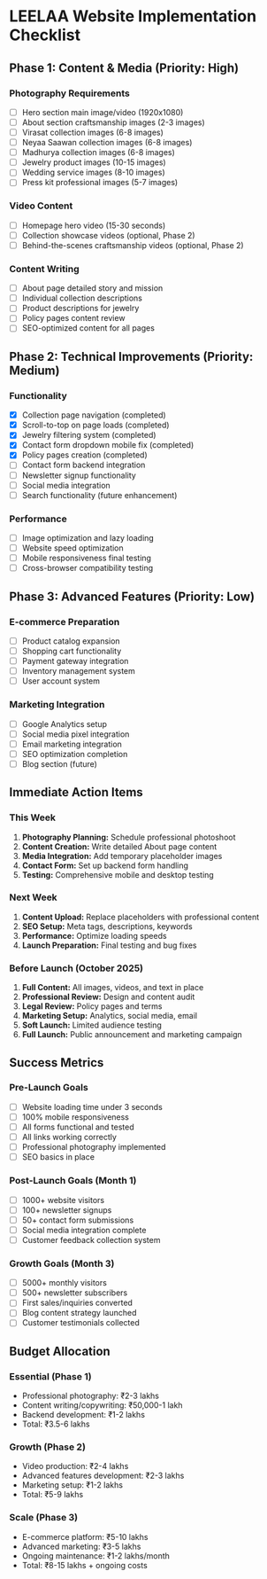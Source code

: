 # LEELAA Website Implementation Checklist

## Phase 1: Content & Media (Priority: High)

### Photography Requirements
- [ ] Hero section main image/video (1920x1080)
- [ ] About section craftsmanship images (2-3 images)
- [ ] Virasat collection images (6-8 images)
- [ ] Neyaa Saawan collection images (6-8 images)
- [ ] Madhurya collection images (6-8 images)
- [ ] Jewelry product images (10-15 images)
- [ ] Wedding service images (8-10 images)
- [ ] Press kit professional images (5-7 images)

### Video Content
- [ ] Homepage hero video (15-30 seconds)
- [ ] Collection showcase videos (optional, Phase 2)
- [ ] Behind-the-scenes craftsmanship videos (optional, Phase 2)

### Content Writing
- [ ] About page detailed story and mission
- [ ] Individual collection descriptions
- [ ] Product descriptions for jewelry
- [ ] Policy pages content review
- [ ] SEO-optimized content for all pages

## Phase 2: Technical Improvements (Priority: Medium)

### Functionality
- [x] Collection page navigation (completed)
- [x] Scroll-to-top on page loads (completed)
- [x] Jewelry filtering system (completed)
- [x] Contact form dropdown mobile fix (completed)
- [x] Policy pages creation (completed)
- [ ] Contact form backend integration
- [ ] Newsletter signup functionality
- [ ] Social media integration
- [ ] Search functionality (future enhancement)

### Performance
- [ ] Image optimization and lazy loading
- [ ] Website speed optimization
- [ ] Mobile responsiveness final testing
- [ ] Cross-browser compatibility testing

## Phase 3: Advanced Features (Priority: Low)

### E-commerce Preparation
- [ ] Product catalog expansion
- [ ] Shopping cart functionality
- [ ] Payment gateway integration
- [ ] Inventory management system
- [ ] User account system

### Marketing Integration
- [ ] Google Analytics setup
- [ ] Social media pixel integration
- [ ] Email marketing integration
- [ ] SEO optimization completion
- [ ] Blog section (future)

## Immediate Action Items

### This Week
1. **Photography Planning:** Schedule professional photoshoot
2. **Content Creation:** Write detailed About page content
3. **Media Integration:** Add temporary placeholder images
4. **Contact Form:** Set up backend form handling
5. **Testing:** Comprehensive mobile and desktop testing

### Next Week
1. **Content Upload:** Replace placeholders with professional content
2. **SEO Setup:** Meta tags, descriptions, keywords
3. **Performance:** Optimize loading speeds
4. **Launch Preparation:** Final testing and bug fixes

### Before Launch (October 2025)
1. **Full Content:** All images, videos, and text in place
2. **Professional Review:** Design and content audit
3. **Legal Review:** Policy pages and terms
4. **Marketing Setup:** Analytics, social media, email
5. **Soft Launch:** Limited audience testing
6. **Full Launch:** Public announcement and marketing campaign

## Success Metrics

### Pre-Launch Goals
- [ ] Website loading time under 3 seconds
- [ ] 100% mobile responsiveness
- [ ] All forms functional and tested
- [ ] All links working correctly
- [ ] Professional photography implemented
- [ ] SEO basics in place

### Post-Launch Goals (Month 1)
- [ ] 1000+ website visitors
- [ ] 100+ newsletter signups
- [ ] 50+ contact form submissions
- [ ] Social media integration complete
- [ ] Customer feedback collection system

### Growth Goals (Month 3)
- [ ] 5000+ monthly visitors
- [ ] 500+ newsletter subscribers
- [ ] First sales/inquiries converted
- [ ] Blog content strategy launched
- [ ] Customer testimonials collected

## Budget Allocation

### Essential (Phase 1)
- Professional photography: ₹2-3 lakhs
- Content writing/copywriting: ₹50,000-1 lakh
- Backend development: ₹1-2 lakhs
- Total: ₹3.5-6 lakhs

### Growth (Phase 2)
- Video production: ₹2-4 lakhs
- Advanced features development: ₹2-3 lakhs
- Marketing setup: ₹1-2 lakhs
- Total: ₹5-9 lakhs

### Scale (Phase 3)
- E-commerce platform: ₹5-10 lakhs
- Advanced marketing: ₹3-5 lakhs
- Ongoing maintenance: ₹1-2 lakhs/month
- Total: ₹8-15 lakhs + ongoing costs
